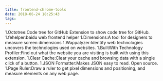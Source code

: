 ```yaml
---
title: frontend-chrome-tools
date: 2018-06-24 18:25:43
tags:
---
```

1.Octotree:Code tree for GitHub Extension to show code tree for GitHub.
1.fehelper:baidu web frontend helper
1.Dimensions:A tool for designers to measure screen dimensions
1.Wappalyzer:Identify web technologies uncovers the technologies used on websites. 
1.BuiltWith Technology Profiler:Find out what the website you are visiting is built with using this extension.
1.Clear Cache:Clear your cache and browsing data with a single click of a button.
1.JSON Formatter:Makes JSON easy to read. Open source.
1.Page Ruler:Draw a ruler to get pixel dimensions and positioning, and measure elements on any web page.
